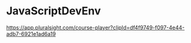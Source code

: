 # JavaScriptDevEnv
https://app.pluralsight.com/course-player?clipId=df4f9749-f097-4e44-adb7-6921e1ad6a19
